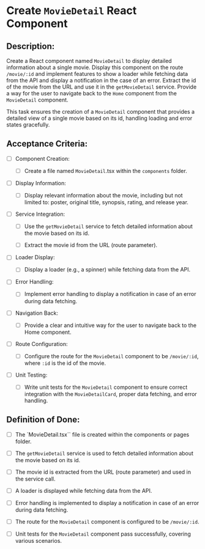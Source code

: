 # Create `MovieDetail` React Component

## Description:

Create a React component named `MovieDetail` to display detailed information about a single movie. Display this component on the route `/movie/:id` and implement features to show a loader while fetching data from the API and display a notification in the case of an error. Extract the id of the movie from the URL and use it in the `getMovieDetail` service. Provide a way for the user to navigate back to the `Home` component from the `MovieDetail` component.

This task ensures the creation of a `MovieDetail` component that provides a detailed view of a single movie based on its id, handling loading and error states gracefully.

## Acceptance Criteria:

- [ ] Component Creation:

    - [ ] Create a file named `MovieDetail`.tsx within the `components` folder.

- [ ] Display Information:

    - [ ] Display relevant information about the movie, including but not limited to: poster, original title, synopsis, rating, and release year.    

- [ ] Service Integration:

    - [ ] Use the `getMovieDetail` service to fetch detailed information about the movie based on its id.

    - [ ] Extract the movie id from the URL (route parameter).

- [ ] Loader Display:

    - [ ] Display a loader (e.g., a spinner) while fetching data from the API.

- [ ] Error Handling:

    - [ ] Implement error handling to display a notification in case of an error during data fetching.

- [ ] Navigation Back:

    - [ ] Provide a clear and intuitive way for the user to navigate back to the Home component.

- [ ] Route Configuration:

    - [ ] Configure the route for the `MovieDetail` component to be `/movie/:id`, where `:id` is the id of the movie.

- [ ] Unit Testing:

    - [ ] Write unit tests for the `MovieDetail` component to ensure correct integration with the `MovieDetailCard`, proper data fetching, and error handling.

## Definition of Done:

- [ ] The `MovieDetail.tsx`` file is created within the components or pages folder.

- [ ] The `getMovieDetail` service is used to fetch detailed information about the movie based on its id.

- [ ] The movie id is extracted from the URL (route parameter) and used in the service call.

- [ ] A loader is displayed while fetching data from the API.

- [ ] Error handling is implemented to display a notification in case of an error during data fetching.

- [ ] The route for the `MovieDetail` component is configured to be `/movie/:id`.

- [ ] Unit tests for the `MovieDetail` component pass successfully, covering various scenarios.
